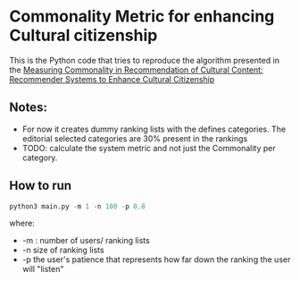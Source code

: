 # Commonality Metric  for enhancing Cultural citizenship

This is the Python code that tries to reproduce the algorithm presented in the 
[Measuring Commonality in Recommendation of Cultural
Content: Recommender Systems to Enhance Cultural
Citizenship](https://841.io/doc/commonality.pdf)

## Notes: 
- For now it creates dummy ranking lists with the defines categories. The editorial selected categories are 30% present in the rankings
- TODO: calculate the system metric and not just the Commonality per category.


## How to run

```python
python3 main.py -m 1 -n 100 -p 0.8
```
where: 
* -m : number of users/ ranking lists
* -n size of ranking lists
* -p the user's patience that represents how far down the ranking the user will "listen"